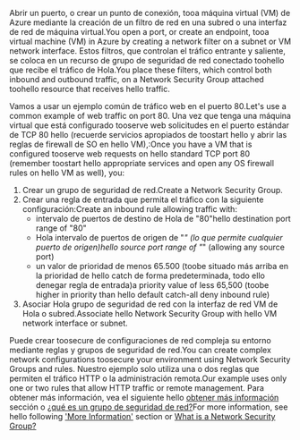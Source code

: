 <span data-ttu-id="253f5-101">Abrir un puerto, o crear un punto de conexión, tooa máquina virtual (VM) de Azure mediante la creación de un filtro de red en una subred o una interfaz de red de máquina virtual.</span><span class="sxs-lookup"><span data-stu-id="253f5-101">You open a port, or create an endpoint, tooa virtual machine (VM) in Azure by creating a network filter on a subnet or VM network interface.</span></span> <span data-ttu-id="253f5-102">Estos filtros, que controlan el tráfico entrante y saliente, se coloca en un recurso de grupo de seguridad de red conectado toohello que recibe el tráfico de Hola.</span><span class="sxs-lookup"><span data-stu-id="253f5-102">You place these filters, which control both inbound and outbound traffic, on a Network Security Group attached toohello resource that receives hello traffic.</span></span>

<span data-ttu-id="253f5-103">Vamos a usar un ejemplo común de tráfico web en el puerto 80.</span><span class="sxs-lookup"><span data-stu-id="253f5-103">Let's use a common example of web traffic on port 80.</span></span> <span data-ttu-id="253f5-104">Una vez que tenga una máquina virtual que está configurado tooserve web solicitudes en el puerto estándar de TCP 80 hello (recuerde servicios apropiados de toostart hello y abrir las reglas de firewall de SO en hello VM),:</span><span class="sxs-lookup"><span data-stu-id="253f5-104">Once you have a VM that is configured tooserve web requests on hello standard TCP port 80 (remember toostart hello appropriate services and open any OS firewall rules on hello VM as well), you:</span></span>

1. <span data-ttu-id="253f5-105">Crear un grupo de seguridad de red.</span><span class="sxs-lookup"><span data-stu-id="253f5-105">Create a Network Security Group.</span></span>
2. <span data-ttu-id="253f5-106">Crear una regla de entrada que permita el tráfico con la siguiente configuración:</span><span class="sxs-lookup"><span data-stu-id="253f5-106">Create an inbound rule allowing traffic with:</span></span>
   * <span data-ttu-id="253f5-107">intervalo de puertos de destino de Hola de "80"</span><span class="sxs-lookup"><span data-stu-id="253f5-107">hello destination port range of "80"</span></span>
   * <span data-ttu-id="253f5-108">Hola intervalo de puertos de origen de "*" (lo que permite cualquier puerto de origen)</span><span class="sxs-lookup"><span data-stu-id="253f5-108">hello source port range of "*" (allowing any source port)</span></span>
   * <span data-ttu-id="253f5-109">un valor de prioridad de menos 65.500 (toobe situado más arriba en la prioridad de hello catch de forma predeterminada, todo ello denegar regla de entrada)</span><span class="sxs-lookup"><span data-stu-id="253f5-109">a priority value of less 65,500 (toobe higher in priority than hello default catch-all deny inbound rule)</span></span>
3. <span data-ttu-id="253f5-110">Asociar Hola grupo de seguridad de red con la interfaz de red VM de Hola o subred.</span><span class="sxs-lookup"><span data-stu-id="253f5-110">Associate hello Network Security Group with hello VM network interface or subnet.</span></span>

<span data-ttu-id="253f5-111">Puede crear toosecure de configuraciones de red compleja su entorno mediante reglas y grupos de seguridad de red.</span><span class="sxs-lookup"><span data-stu-id="253f5-111">You can create complex network configurations toosecure your environment using Network Security Groups and rules.</span></span> <span data-ttu-id="253f5-112">Nuestro ejemplo solo utiliza una o dos reglas que permiten el tráfico HTTP o la administración remota.</span><span class="sxs-lookup"><span data-stu-id="253f5-112">Our example uses only one or two rules that allow HTTP traffic or remote management.</span></span> <span data-ttu-id="253f5-113">Para obtener más información, vea el siguiente hello [obtener más información](#more-information-on-network-security-groups) sección o [¿qué es un grupo de seguridad de red?](../articles/virtual-network/virtual-networks-nsg.md)</span><span class="sxs-lookup"><span data-stu-id="253f5-113">For more information, see hello following ['More Information'](#more-information-on-network-security-groups) section or [What is a Network Security Group?](../articles/virtual-network/virtual-networks-nsg.md)</span></span>

